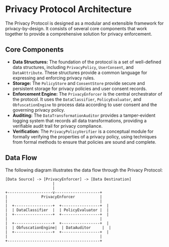 # Privacy Protocol Architecture

The Privacy Protocol is designed as a modular and extensible framework for privacy-by-design. It consists of several core components that work together to provide a comprehensive solution for privacy enforcement.

## Core Components

*   **Data Structures:** The foundation of the protocol is a set of well-defined data structures, including `PrivacyPolicy`, `UserConsent`, and `DataAttribute`. These structures provide a common language for expressing and enforcing privacy rules.
*   **Storage:** The `PolicyStore` and `ConsentStore` provide secure and persistent storage for privacy policies and user consent records.
*   **Enforcement Engine:** The `PrivacyEnforcer` is the central orchestrator of the protocol. It uses the `DataClassifier`, `PolicyEvaluator`, and `ObfuscationEngine` to process data according to user consent and the governing privacy policy.
*   **Auditing:** The `DataTransformationAuditor` provides a tamper-evident logging system that records all data transformations, providing a verifiable audit trail for privacy compliance.
*   **Verification:** The `PrivacyPolicyVerifier` is a conceptual module for formally verifying the properties of a privacy policy, using techniques from formal methods to ensure that policies are sound and complete.

## Data Flow

The following diagram illustrates the data flow through the Privacy Protocol:

```
[Data Source] -> [PrivacyEnforcer] -> [Data Destination]
                     |
                     |
+--------------------v--------------------+
|               PrivacyEnforcer           |
|                                         |
|  +-----------------+  +-----------------+  |
|  | DataClassifier  |  | PolicyEvaluator |  |
|  +-----------------+  +-----------------+  |
|                                         |
|  +-----------------+  +-----------------+  |
|  | ObfuscationEngine|  | DataAuditor     |  |
|  +-----------------+  +-----------------+  |
|                                         |
+-----------------------------------------+
```
